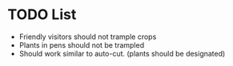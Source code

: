 # TODO List

 - Friendly visitors should not trample crops
 - Plants in pens should not be trampled
 - Should work similar to auto-cut. (plants should be designated)